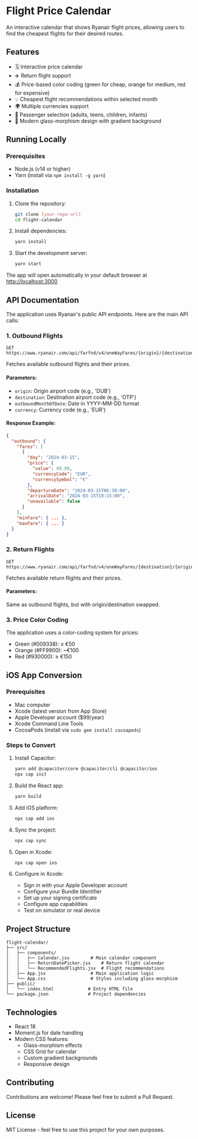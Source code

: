# Flight Price Calendar

An interactive calendar that shows Ryanair flight prices, allowing users to find the cheapest flights for their desired routes.

## Features
- 🗓️ Interactive price calendar
- ✈️ Return flight support
- 💰 Price-based color coding (green for cheap, orange for medium, red for expensive)
- 💡 Cheapest flight recommendations within selected month
- 🌍 Multiple currencies support
- 👥 Passenger selection (adults, teens, children, infants)
- 🎨 Modern glass-morphism design with gradient background

## Running Locally

### Prerequisites
- Node.js (v14 or higher)
- Yarn (install via `npm install -g yarn`)

### Installation
1. Clone the repository:
   ```bash
   git clone [your-repo-url]
   cd flight-calendar
   ```

2. Install dependencies:
   ```bash
   yarn install
   ```

3. Start the development server:
   ```bash
   yarn start
   ```

The app will open automatically in your default browser at [http://localhost:3000](http://localhost:3000)

## API Documentation

The application uses Ryanair's public API endpoints. Here are the main API calls:

### 1. Outbound Flights
```http
GET https://www.ryanair.com/api/farfnd/v4/oneWayFares/{origin}/{destination}/cheapestPerDay
```

Fetches available outbound flights and their prices.

#### Parameters:
- `origin`: Origin airport code (e.g., 'DUB')
- `destination`: Destination airport code (e.g., 'OTP')
- `outboundMonthOfDate`: Date in YYYY-MM-DD format
- `currency`: Currency code (e.g., 'EUR')

#### Response Example:
```json
{
  "outbound": {
    "fares": [
      {
        "day": "2024-03-15",
        "price": {
          "value": 49.99,
          "currencyCode": "EUR",
          "currencySymbol": "€"
        },
        "departureDate": "2024-03-15T06:30:00",
        "arrivalDate": "2024-03-15T10:15:00",
        "unavailable": false
      }
    ],
    "minFare": { ... },
    "maxFare": { ... }
  }
}
```

### 2. Return Flights
```http
GET https://www.ryanair.com/api/farfnd/v4/oneWayFares/{destination}/{origin}/cheapestPerDay
```

Fetches available return flights and their prices.

#### Parameters:
Same as outbound flights, but with origin/destination swapped.

### 3. Price Color Coding
The application uses a color-coding system for prices:
- Green (#009338): ≤ €50
- Orange (#FF9900): ~€100
- Red (#930000): ≥ €150

## iOS App Conversion

### Prerequisites
- Mac computer
- Xcode (latest version from App Store)
- Apple Developer account ($99/year)
- Xcode Command Line Tools
- CocoaPods (install via `sudo gem install cocoapods`)

### Steps to Convert
1. Install Capacitor:
   ```bash
   yarn add @capacitor/core @capacitor/cli @capacitor/ios
   npx cap init
   ```

2. Build the React app:
   ```bash
   yarn build
   ```

3. Add iOS platform:
   ```bash
   npx cap add ios
   ```

4. Sync the project:
   ```bash
   npx cap sync
   ```

5. Open in Xcode:
   ```bash
   npx cap open ios
   ```

6. Configure in Xcode:
   - Sign in with your Apple Developer account
   - Configure your Bundle Identifier
   - Set up your signing certificate
   - Configure app capabilities
   - Test on simulator or real device

## Project Structure
```
flight-calendar/
├── src/
│   ├── components/
│   │   ├── Calendar.jsx        # Main calendar component
│   │   ├── ReturnDatePicker.jsx    # Return flight calendar
│   │   └── RecommendedFlights.jsx  # Flight recommendations
│   ├── App.jsx                 # Main application logic
│   └── App.css                 # Styles including glass-morphism
├── public/
│   └── index.html             # Entry HTML file
└── package.json               # Project dependencies
```

## Technologies
- React 18
- Moment.js for date handling
- Modern CSS features:
  - Glass-morphism effects
  - CSS Grid for calendar
  - Custom gradient backgrounds
  - Responsive design

## Contributing
Contributions are welcome! Please feel free to submit a Pull Request.

## License
MIT License - feel free to use this project for your own purposes.



